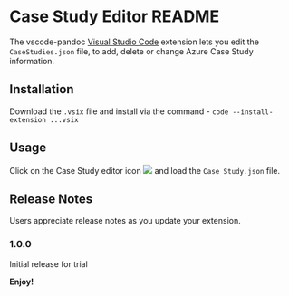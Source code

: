# Case Study Editor README

The vscode-pandoc [Visual Studio Code](https://code.visualstudio.com/) extension lets you edit the `CaseStudies.json` file, to add, delete or change Azure Case Study information.

## Installation

Download the `.vsix` file and install via the command - `code --install-extension ...vsix`

## Usage 

Click on the Case Study editor icon ![](http://gitlab.wadatsumi.dat.css.fujitsu.com/cloud-service-azure/case-study-editor/-/blob/master/media/dep.svg) and load the `Case Study.json` file.

## Release Notes

Users appreciate release notes as you update your extension.

### 1.0.0

Initial release for trial




**Enjoy!**
